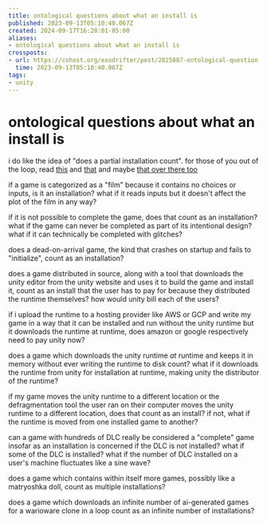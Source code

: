 ```yaml
---
title: ontological questions about what an install is
published: 2023-09-13T05:10:40.067Z
created: 2024-09-17T16:28:01-05:00
aliases:
- ontological questions about what an install is
crossposts:
- url: https://cohost.org/exodrifter/post/2825887-ontological-question
  time: 2023-09-13T05:10:40.067Z
tags:
- unity
---
```


# ontological questions about what an install is

i do like the idea of "does a partial installation count". for those of you out of the loop, read [this](https://blog.unity.com/news/plan-pricing-and-packaging-updates) and [that](https://blog.unity.com/news/plan-pricing-and-packaging-updates) and maybe [that over there too](https://www.eurogamer.net/unity-reveals-plans-to-charge-per-game-install-drawing-criticism-from-development-community)

if a game is categorized as a "film" because it contains no choices or inputs, is it an installation? what if it reads inputs but it doesn't affect the plot of the film in any way?

if it is not possible to complete the game, does that count as an installation? what if the game can never be completed as part of its intentional design? what if it can technically be completed with glitches?

does a dead-on-arrival game, the kind that crashes on startup and fails to "initialize", count as an installation?

does a game distributed in source, along with a tool that downloads the unity editor from the unity website and uses it to build the game and install it, count as an install that the user has to pay for because they distributed the runtime themselves? how would unity bill each of the users?

if i upload the runtime to a hosting provider like AWS or GCP and write my game in a way that it can be installed and run without the unity runtime but it downloads the runtime at runtime, does amazon or google respectively need to pay unity now?

does a game which downloads the unity runtime _at_ runtime and keeps it in memory without ever writing the runtime to disk count? what if it downloads the runtime from unity for installation at runtime, making unity the distributor of the runtime?

if my game moves the unity runtime to a different location or the defragmentation tool the user ran on their computer moves the unity runtime to a different location, does that count as an install? if not, what if the runtime is moved from one installed game to another?

can a game with hundreds of DLC really be considered a "complete" game insofar as an installation is concerned if the DLC is not installed? what if some of the DLC is installed? what if the number of DLC installed on a user's machine fluctuates like a sine wave?

does a game which contains within itself more games, possibly like a matryoshka doll, count as multiple installations?

does a game which downloads an infinite number of ai-generated games for a warioware clone in a loop count as an infinite number of installations?
